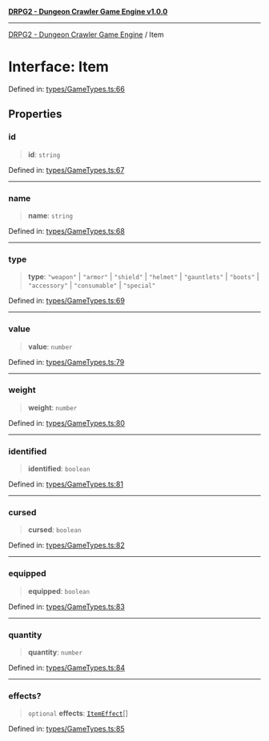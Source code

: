 [**DRPG2 - Dungeon Crawler Game Engine v1.0.0**](../README.md)

***

[DRPG2 - Dungeon Crawler Game Engine](../globals.md) / Item

# Interface: Item

Defined in: [types/GameTypes.ts:66](https://github.com/the4ofus/drpg2/blob/main/src/types/GameTypes.ts#L66)

## Properties

### id

> **id**: `string`

Defined in: [types/GameTypes.ts:67](https://github.com/the4ofus/drpg2/blob/main/src/types/GameTypes.ts#L67)

***

### name

> **name**: `string`

Defined in: [types/GameTypes.ts:68](https://github.com/the4ofus/drpg2/blob/main/src/types/GameTypes.ts#L68)

***

### type

> **type**: `"weapon"` \| `"armor"` \| `"shield"` \| `"helmet"` \| `"gauntlets"` \| `"boots"` \| `"accessory"` \| `"consumable"` \| `"special"`

Defined in: [types/GameTypes.ts:69](https://github.com/the4ofus/drpg2/blob/main/src/types/GameTypes.ts#L69)

***

### value

> **value**: `number`

Defined in: [types/GameTypes.ts:79](https://github.com/the4ofus/drpg2/blob/main/src/types/GameTypes.ts#L79)

***

### weight

> **weight**: `number`

Defined in: [types/GameTypes.ts:80](https://github.com/the4ofus/drpg2/blob/main/src/types/GameTypes.ts#L80)

***

### identified

> **identified**: `boolean`

Defined in: [types/GameTypes.ts:81](https://github.com/the4ofus/drpg2/blob/main/src/types/GameTypes.ts#L81)

***

### cursed

> **cursed**: `boolean`

Defined in: [types/GameTypes.ts:82](https://github.com/the4ofus/drpg2/blob/main/src/types/GameTypes.ts#L82)

***

### equipped

> **equipped**: `boolean`

Defined in: [types/GameTypes.ts:83](https://github.com/the4ofus/drpg2/blob/main/src/types/GameTypes.ts#L83)

***

### quantity

> **quantity**: `number`

Defined in: [types/GameTypes.ts:84](https://github.com/the4ofus/drpg2/blob/main/src/types/GameTypes.ts#L84)

***

### effects?

> `optional` **effects**: [`ItemEffect`](ItemEffect.md)[]

Defined in: [types/GameTypes.ts:85](https://github.com/the4ofus/drpg2/blob/main/src/types/GameTypes.ts#L85)
